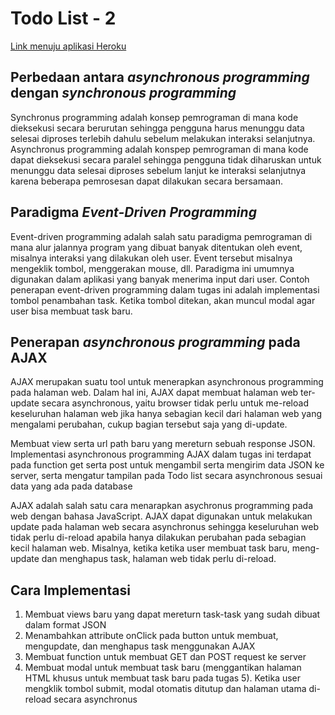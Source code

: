 # Todo List - 2

[Link menuju aplikasi Heroku](https://assignment2-django-swas.herokuapp.com/todolist/)

## Perbedaan antara _asynchronous programming_ dengan _synchronous programming_
Synchronus programming adalah konsep pemrograman di mana kode dieksekusi secara berurutan sehingga pengguna harus menunggu data selesai diproses terlebih dahulu sebelum melakukan interaksi selanjutnya. Asynchronus programming adalah konspep pemrograman di mana kode dapat dieksekusi secara paralel sehingga pengguna tidak diharuskan untuk menunggu data selesai diproses sebelum lanjut ke interaksi selanjutnya karena beberapa pemrosesan dapat dilakukan secara bersamaan.

## Paradigma _Event-Driven Programming_
Event-driven programming adalah salah satu paradigma pemrograman di mana alur jalannya program yang dibuat banyak ditentukan oleh event, misalnya interaksi yang dilakukan oleh user. Event tersebut misalnya mengeklik tombol, menggerakan mouse, dll. Paradigma ini umumnya digunakan dalam aplikasi yang banyak menerima input dari user. Contoh penerapan event-driven programming dalam tugas ini adalah implementasi tombol penambahan task. Ketika tombol ditekan, akan muncul  modal agar user bisa membuat task baru.

## Penerapan _asynchronous programming_ pada AJAX
AJAX merupakan suatu tool untuk menerapkan asynchronous programming pada halaman web. Dalam hal ini, AJAX dapat membuat halaman web ter-update secara asynchronous, yaitu browser tidak perlu untuk me-reload keseluruhan halaman web jika hanya sebagian kecil dari halaman web yang mengalami perubahan, cukup bagian tersebut saja yang di-update.

Membuat view serta url path baru yang mereturn sebuah response JSON. Implementasi asynchronous programming AJAX dalam tugas ini terdapat pada function get serta post untuk mengambil serta mengirim data JSON ke server, serta mengatur tampilan pada Todo list secara asynchronous sesuai data yang ada pada database

AJAX adalah salah satu cara menarapkan asychronus programming pada web dengan bahasa JavaScript. AJAX dapat digunakan untuk melakukan update pada halaman web secara asynchronus sehingga keseluruhan web tidak perlu di-reload apabila hanya dilakukan perubahan pada sebagian kecil halaman web. Misalnya, ketika ketika user membuat task baru, meng-update dan menghapus task, halaman web tidak perlu di-reload.

## Cara Implementasi
1. Membuat views baru yang dapat mereturn task-task yang sudah dibuat dalam format JSON
2. Menambahkan attribute onClick pada button untuk membuat, mengupdate, dan menghapus task menggunakan AJAX
3. Membuat function untuk membuat GET dan POST request ke server
4. Membuat modal untuk membuat task baru (menggantikan halaman HTML khusus untuk membuat task baru pada tugas 5). Ketika user mengklik tombol submit, modal otomatis ditutup dan halaman utama di-reload secara asynchronus